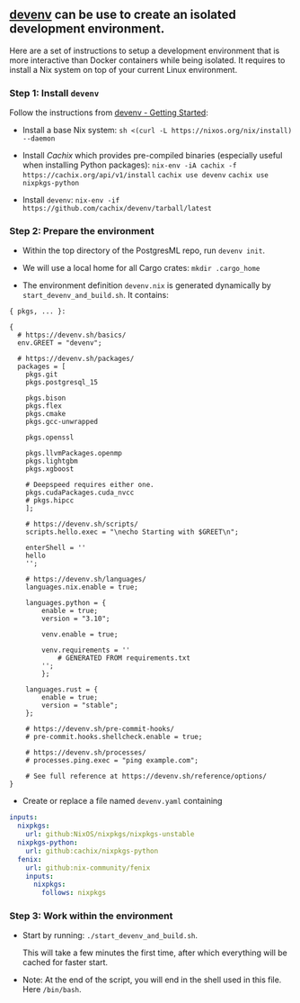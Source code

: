 
## [devenv](https://deven.sh/) can be use to create an isolated development environment.

Here are a set of instructions to setup a development environment that is more interactive than
Docker containers while being isolated. It requires to install a Nix system on top of your current
Linux environment.


### Step 1: Install `devenv`

Follow the instructions from [devenv - Getting Started](https://deven.shgetting-started//):

- Install a base Nix system:
        `sh <(curl -L https://nixos.org/nix/install) --daemon`

- Install _Cachix_ which provides pre-compiled binaries (especially useful when installing
  Python packages):
        `nix-env -iA cachix -f https://cachix.org/api/v1/install`
        `cachix use devenv`
        `cachix use nixpkgs-python`

- Install `devenv`:
        `nix-env -if https://github.com/cachix/devenv/tarball/latest`

### Step 2: Prepare the environment

- Within the top directory of the PostgresML repo, run `devenv init`.

- We will use a local home for all Cargo crates: `mkdir .cargo_home`

- The environment definition `devenv.nix` is generated dynamically by `start_devenv_and_build.sh`. It contains:

```shell
{ pkgs, ... }:

{
  # https://devenv.sh/basics/
  env.GREET = "devenv";

  # https://devenv.sh/packages/
  packages = [
    pkgs.git
    pkgs.postgresql_15

    pkgs.bison
    pkgs.flex
    pkgs.cmake
    pkgs.gcc-unwrapped

    pkgs.openssl

    pkgs.llvmPackages.openmp
    pkgs.lightgbm
    pkgs.xgboost

    # Deepspeed requires either one.
    pkgs.cudaPackages.cuda_nvcc
    # pkgs.hipcc
    ];

    # https://devenv.sh/scripts/
    scripts.hello.exec = "\necho Starting with $GREET\n";

    enterShell = ''
    hello
    '';

    # https://devenv.sh/languages/
    languages.nix.enable = true;

    languages.python = {
        enable = true;
        version = "3.10";

        venv.enable = true;

        venv.requirements = ''
            # GENERATED FROM requirements.txt
        '';
        };

    languages.rust = {
        enable = true;
        version = "stable";
    };

    # https://devenv.sh/pre-commit-hooks/
    # pre-commit.hooks.shellcheck.enable = true;

    # https://devenv.sh/processes/
    # processes.ping.exec = "ping example.com";

    # See full reference at https://devenv.sh/reference/options/
}
```

- Create or replace a file named `devenv.yaml` containing

```yaml
inputs:
  nixpkgs:
    url: github:NixOS/nixpkgs/nixpkgs-unstable
  nixpkgs-python:
    url: github:cachix/nixpkgs-python
  fenix:
    url: github:nix-community/fenix
    inputs:
      nixpkgs:
        follows: nixpkgs
```

### Step 3: Work within the environment

- Start by running: `./start_devenv_and_build.sh`.

  This will take a few minutes the first time, after which everything will be cached for faster start.

- Note: At the end of the script, you will end in the shell used in this file. Here `/bin/bash`.

```
